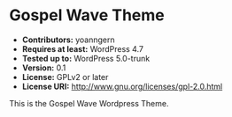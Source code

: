 # Gospel Wave Theme
- **Contributors:** yoanngern
- **Requires at least:** WordPress 4.7
- **Tested up to:** WordPress 5.0-trunk
- **Version:** 0.1
- **License:** GPLv2 or later
- **License URI:** http://www.gnu.org/licenses/gpl-2.0.html

This is the Gospel Wave Wordpress Theme.